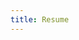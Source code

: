 ```yaml
---
title: Resume
---
```

<a href="https://drive.google.com/file/d/15aAiet9T5sEu-QsFLxVqD4UEKQa7MIEF/view?usp=sharing" ></at>

